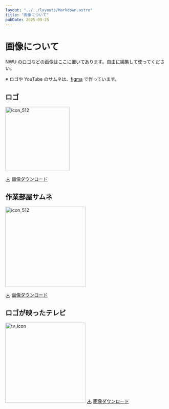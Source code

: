 ```yaml
---
layout: "../../layouts/Markdown.astro"
title: "画像について"
pubDate: 2025-09-25
---
```


# 画像について

NWU のロゴなどの画像はここに置いてあります。自由に編集して使ってください。

※ ロゴや YouTube のサムネは、[figma](https://www.figma.com/design/220WPCW7JQvHM7Kmqe46bP/NWU-Design) で作っています。

## ロゴ
<img src="/img/icon_512.png" alt="icon_512" width="200" height="200" />

<a href="/img/icon_512.png" download><svg xmlns="http://www.w3.org/2000/svg" width="16" height="16" viewBox="0 0 24 24" fill="none" stroke="currentColor" stroke-width="2" stroke-linecap="round" stroke-linejoin="round" style="display: inline-block; vertical-align: middle; margin-right: 4px;"><path d="M21 15v4a2 2 0 0 1-2 2H5a2 2 0 0 1-2-2v-4"></path><polyline points="7 10 12 15 17 10"></polyline><line x1="12" y1="15" x2="12" y2="3"></line></svg>画像ダウンロード</a>
<br />

## 作業部屋サムネ
<img src="/img/docs/sagyobeya.png" alt="icon_512" width="250" height="250" />

<a href="/img/docs/sagyobeya.png" download><svg xmlns="http://www.w3.org/2000/svg" width="16" height="16" viewBox="0 0 24 24" fill="none" stroke="currentColor" stroke-width="2" stroke-linecap="round" stroke-linejoin="round" style="display: inline-block; vertical-align: middle; margin-right: 4px;"><path d="M21 15v4a2 2 0 0 1-2 2H5a2 2 0 0 1-2-2v-4"></path><polyline points="7 10 12 15 17 10"></polyline><line x1="12" y1="15" x2="12" y2="3"></line></svg>画像ダウンロード</a>
<br />

## ロゴが映ったテレビ
<img src="/img/docs/tv_icon.jpg" alt="tv_icon" width="250" height="250" />
<a href="/img/docs/tv_icon.jpg" download><svg xmlns="http://www.w3.org/2000/svg" width="16" height="16" viewBox="0 0 24 24" fill="none" stroke="currentColor" stroke-width="2" stroke-linecap="round" stroke-linejoin="round" style="display: inline-block; vertical-align: middle; margin-right: 4px;"><path d="M21 15v4a2 2 0 0 1-2 2H5a2 2 0 0 1-2-2v-4"></path><polyline points="7 10 12 15 17 10"></polyline><line x1="12" y1="15" x2="12" y2="3"></line></svg>画像ダウンロード</a>

